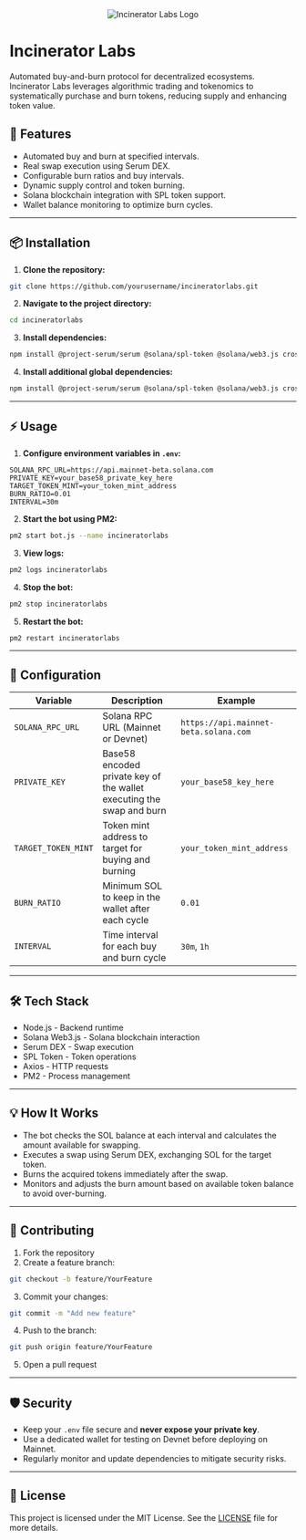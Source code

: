 <div align="center">
  <img src="https://incineratorlabs.xyz/128x.png" alt="Incinerator Labs Logo" />
</div>

# Incinerator Labs

Automated buy-and-burn protocol for decentralized ecosystems. Incinerator Labs leverages algorithmic trading and tokenomics to systematically purchase and burn tokens, reducing supply and enhancing token value.

## 🚀 Features
- Automated buy and burn at specified intervals.
- Real swap execution using Serum DEX.
- Configurable burn ratios and buy intervals.
- Dynamic supply control and token burning.
- Solana blockchain integration with SPL token support.
- Wallet balance monitoring to optimize burn cycles.

---

## 📦 Installation

1. **Clone the repository:**

```bash
git clone https://github.com/yourusername/incineratorlabs.git
```

2. **Navigate to the project directory:**

```bash
cd incineratorlabs
```

3. **Install dependencies:**

```bash
npm install @project-serum/serum @solana/spl-token @solana/web3.js cross-fetch bs58
```

4. **Install additional global dependencies:**

```bash
npm install @project-serum/serum @solana/spl-token @solana/web3.js cross-fetch bs58 -g pm2
```

---

## ⚡ Usage

1. **Configure environment variables in `.env`:**

```env
SOLANA_RPC_URL=https://api.mainnet-beta.solana.com
PRIVATE_KEY=your_base58_private_key_here
TARGET_TOKEN_MINT=your_token_mint_address
BURN_RATIO=0.01
INTERVAL=30m
```

2. **Start the bot using PM2:**

```bash
pm2 start bot.js --name incineratorlabs
```

3. **View logs:**

```bash
pm2 logs incineratorlabs
```

4. **Stop the bot:**

```bash
pm2 stop incineratorlabs
```

5. **Restart the bot:**

```bash
pm2 restart incineratorlabs
```

---

## 🔧 Configuration

| Variable       | Description                          | Example                          |
|----------------|--------------------------------------|----------------------------------|
| `SOLANA_RPC_URL` | Solana RPC URL (Mainnet or Devnet)  | `https://api.mainnet-beta.solana.com` |
| `PRIVATE_KEY`  | Base58 encoded private key of the wallet executing the swap and burn | `your_base58_key_here` |
| `TARGET_TOKEN_MINT` | Token mint address to target for buying and burning | `your_token_mint_address` |
| `BURN_RATIO`   | Minimum SOL to keep in the wallet after each cycle | `0.01` |
| `INTERVAL`     | Time interval for each buy and burn cycle | `30m`, `1h` |

---

## 🛠️ Tech Stack
- Node.js - Backend runtime
- Solana Web3.js - Solana blockchain interaction
- Serum DEX - Swap execution
- SPL Token - Token operations
- Axios - HTTP requests
- PM2 - Process management

---

## 💡 How It Works
- The bot checks the SOL balance at each interval and calculates the amount available for swapping.
- Executes a swap using Serum DEX, exchanging SOL for the target token.
- Burns the acquired tokens immediately after the swap.
- Monitors and adjusts the burn amount based on available token balance to avoid over-burning.

---

## 🤝 Contributing

1. Fork the repository
2. Create a feature branch:

```bash
git checkout -b feature/YourFeature
```

3. Commit your changes:

```bash
git commit -m "Add new feature"
```

4. Push to the branch:

```bash
git push origin feature/YourFeature
```

5. Open a pull request

---

## 🛡️ Security
- Keep your `.env` file secure and **never expose your private key**.
- Use a dedicated wallet for testing on Devnet before deploying on Mainnet.
- Regularly monitor and update dependencies to mitigate security risks.

---

## 📄 License

This project is licensed under the MIT License. See the [LICENSE](./LICENSE) file for more details.
